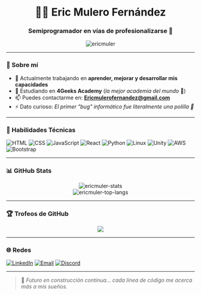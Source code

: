 <h1 align="center">👨‍💻 Eric Mulero Fernández</h1>
<h3 align="center">Semiprogramador en vías de profesionalizarse 🚀</h3>

<p align="center">
  <img src="https://komarev.com/ghpvc/?username=ericmuler&label=Profile%20views&color=0e75b6&style=flat" alt="ericmuler" />
</p>

---

### 📜 Sobre mí

- 🔭 Actualmente trabajando en **aprender, mejorar y desarrollar mis capacidades**
- 🌱 Estudiando en **4Geeks Academy** (*la mejor academia del mundo* 💚)
- 📫 Puedes contactarme en: **Ericmulerofernandez@gmail.com**
- ⚡ Dato curioso: _El primer "bug" informático fue literalmente una polilla 🐛_

---

### 🧠 Habilidades Técnicas

![HTML](https://img.shields.io/badge/HTML5-E34F26?style=flat&logo=html5&logoColor=white)
![CSS](https://img.shields.io/badge/CSS3-1572B6?style=flat&logo=css3&logoColor=white)
![JavaScript](https://img.shields.io/badge/JavaScript-F7DF1E?style=flat&logo=javascript&logoColor=black)
![React](https://img.shields.io/badge/React-20232A?style=flat&logo=react&logoColor=61DAFB)
![Python](https://img.shields.io/badge/Python-3776AB?style=flat&logo=python&logoColor=white)
![Linux](https://img.shields.io/badge/Linux-FCC624?style=flat&logo=linux&logoColor=black)
![Unity](https://img.shields.io/badge/Unity-100000?style=flat&logo=unity&logoColor=white)
![AWS](https://img.shields.io/badge/AWS-232F3E?style=flat&logo=amazon-aws&logoColor=white)
![Bootstrap](https://img.shields.io/badge/Bootstrap-563D7C?style=flat&logo=bootstrap&logoColor=white)

---

### 📊 GitHub Stats

<p align="center">
  <img src="https://github-readme-stats.vercel.app/api?username=ericmuler&show_icons=true&locale=es" alt="ericmuler-stats" />
  <br />
  <img src="https://github-readme-stats.vercel.app/api/top-langs?username=ericmuler&show_icons=true&locale=es&layout=compact" alt="ericmuler-top-langs" />
</p>

---

### 🏆 Trofeos de GitHub

<p align="center">
  <img src="https://github-profile-trophy.vercel.app/?username=ericmuler&theme=radical&margin-w=15&no-bg=true" />
</p>

---

### 🌐 Redes

[![LinkedIn](https://img.shields.io/badge/LinkedIn-0077B5?style=flat&logo=linkedin&logoColor=white)](https://linkedin.com/)
[![Email](https://img.shields.io/badge/Gmail-D14836?style=flat&logo=gmail&logoColor=white)](mailto:ericmulerofernandez@gmail.com)
[![Discord](https://img.shields.io/badge/Discord-5865F2?style=flat&logo=discord&logoColor=white)](https://discord.com)

---

> 🧱 *Futuro en construcción continua... cada línea de código me acerca más a mis sueños.*

